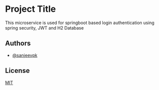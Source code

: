 
# Project Title

This microservice is used for springboot based login
authentication using spring security, JWT and H2 Database

## Authors

- [@sanjeevpk](https://www.github.com/sanjeevpk)

  
## License

[MIT](https://choosealicense.com/licenses/mit/)

  